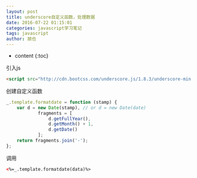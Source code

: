 ```yaml
---
layout: post
title: underscore自定义函数，处理数据
date: 2016-07-22 01:15:01
categories: javascript学习笔记
tags: javascript
author: 朋也
---
```


* content
{:toc}

引入js

```html
<script src="http://cdn.bootcss.com/underscore.js/1.8.3/underscore-min.js"></script>
```

创建自定义函数

```javascript
_.template.formatdate = function (stamp) {
    var d = new Date(stamp), // or d = new Date(date)
            fragments = [
                d.getFullYear(),
                d.getMonth() + 1,
                d.getDate()
            ];
    return fragments.join('-');
};
```




调用

```html
<%=_.template.formatdate(data)%>
```

